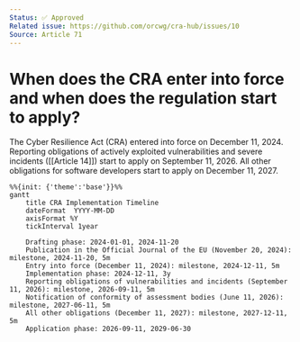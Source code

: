 ```yaml
---
Status: ✅ Approved
Related issue: https://github.com/orcwg/cra-hub/issues/10
Source: Article 71
---
```


# When does the CRA enter into force and when does the regulation start to apply?

The Cyber Resilience Act (CRA) entered into force on December 11, 2024. Reporting obligations of actively exploited vulnerabilities and severe incidents ([[Article 14]]) start to apply on September 11, 2026.
All other obligations for software developers start to apply on December 11, 2027.

```mermaid
%%{init: {'theme':'base'}}%%
gantt
    title CRA Implementation Timeline
    dateFormat  YYYY-MM-DD
    axisFormat %Y
    tickInterval 1year

    Drafting phase: 2024-01-01, 2024-11-20
    Publication in the Official Journal of the EU (November 20, 2024): milestone, 2024-11-20, 5m
    Entry into force (December 11, 2024): milestone, 2024-12-11, 5m
    Implementation phase: 2024-12-11, 3y
    Reporting obligations of vulnerabilities and incidents (September 11, 2026): milestone, 2026-09-11, 5m
    Notification of conformity of assessment bodies (June 11, 2026): milestone, 2027-06-11, 5m
    All other obligations (December 11, 2027): milestone, 2027-12-11, 5m
    Application phase: 2026-09-11, 2029-06-30
```

